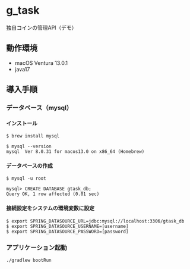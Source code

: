# g_task

独自コインの管理API（デモ）

## 動作環境
- macOS Ventura 13.0.1
- java17

## 導入手順

### データベース（mysql）

#### インストール
```shell
$ brew install mysql
```
```shell
$ mysql --version
mysql  Ver 8.0.31 for macos13.0 on x86_64 (Homebrew)
```

#### データベースの作成
```shell
$ mysql -u root
 
mysql> CREATE DATABASE gtask_db;
Query OK, 1 row affected (0.01 sec)
```

#### 接続設定をシステムの環境変数に設定
```shell
$ export SPRING_DATASOURCE_URL=jdbc:mysql://localhost:3306/gtask_db
$ export SPRING_DATASOURCE_USERNAME=[username]
$ export SPRING_DATASOURCE_PASSWORD=[password]
```

### アプリケーション起動
```shell
./gradlew bootRun
```